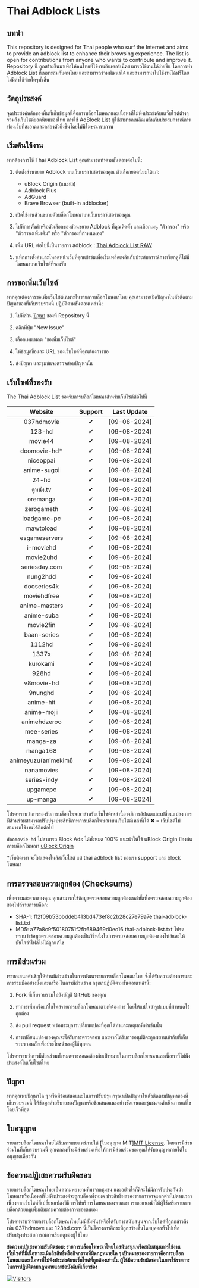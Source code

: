 # Thai Adblock Lists

## บทนำ

This repository is designed for Thai people who surf the Internet and aims to provide an adblock list to enhance their browsing experience. The list is open for contributions from anyone who wants to contribute and improve it.
Repository นี้ ถูกสร้างขึ้นมาเพื่อให้คนไทยที่ใช้งานอินเตอร์เน็ตสามารถใช้งานได้ง่ายขึ้น โดยการทำ Adblock List ที่เหมาะสมกับคนไทย และสามารถร่วมพัฒนาได้ และสามารถนำไปใช้งานได้ฟรีโดยไม่มีค่าใช้จ่ายใดๆทั้งสิ้น

## วัตถุประสงค์

จุดประสงค์หลักของพื้นที่เก็บข้อมูลนี้คือการบล็อกโฆษณาและเนื้อหาที่ไม่พึงประสงค์บนเว็บไซต์ต่างๆ รวมถึงเว็บไซต์ยอดนิยมของไทย การใช้ AdBlock List ผู้ใช้สามารถเพลิดเพลินกับประสบการณ์การท่องเว็บที่สะอาดและคล่องตัวยิ่งขึ้นโดยไม่มีโฆษณารบกวน

## เริ่มต้นใช้งาน

หากต้องการใช้ Thai Adblock List คุณสามารถทำตามขั้นตอนต่อไปนี้:

1. ติดตั้งส่วนขยาย Adblock บนเว็บเบราว์เซอร์ของคุณ ตัวเลือกยอดนิยมได้แก่:

   - uBlock Origin (แนะนำ)
   - Adblock Plus
   - AdGuard
   - Brave Browser (built-in adblocker)

2. เปิดใช้งานส่วนขยายตัวบล็อกโฆษณาบนเว็บเบราว์เซอร์ของคุณ
3. ไปที่การตั้งค่าหรือตัวเลือกของส่วนขยาย Adblock ที่คุณติดตั้ง และเลือกเมนู "ตัวกรอง" หรือ "ตัวกรองเพิ่มเติม" หรือ "ตัวกรองที่กำหนดเอง"
4. เพิ่ม URL ต่อไปนี้เป็นรายการ adblock : [Thai Adblock List RAW](https://raw.githubusercontent.com/PhyschicWinter9/thai-adblock-list/main/thai-adblock-list.txt)
5. นทึกการตั้งค่าและโหลดหน้าเว็บที่คุณเข้าชมเพื่อเริ่มเพลิดเพลินกับประสบการณ์การเรียกดูที่ไม่มีโฆษณาบนเว็บไซต์ที่รองรับ

## การขอเพิ่มเว็บไซต์

หากคุณต้องการขอเพิ่มเว็บไซต์เฉพาะในรายการบล็อกโฆษณาไทย คุณสามารถเปิดปัญหาในตัวติดตามปัญหาของที่เก็บรวบรวมนี้ ปฏิบัติตามขั้นตอนเหล่านี้:

1. ไปที่ส่วน [ปัญหา](https://github.com/PhyschicWinter9/thai-adblock-list/issues) ของที่ Repository นี้

2. คลิกที่ปุ่ม "New Issue"

3. เลือกเทมเพลต "ขอเพิ่มเว็บไซต์"

4. ให้ข้อมูลชื่อและ URL ของเว็บไซต์ที่คุณต้องการขอ

5. ส่งปัญหา และชุมชนจะตรวจสอบปัญหานั้น

## เว็บไซต์ที่รองรับ

The Thai Adblock List รองรับการบล็อกโฆษณาสำหรับเว็บไซต์ต่อไปนี้

|       Website        | Support  | Last Update  |
| :------------------: | :------: | :----------: |
|      037hdmovie      | &#10004; | [09-08-2024] |
|        123-hd        | &#10004; | [09-08-2024] |
|       movie44        | &#10004; | [09-08-2024] |
|    doomovie-hd\*     | &#10004; | [09-08-2024] |
|      niceoppai       | &#10004; | [09-08-2024] |
|     anime-sugoi      | &#10004; | [09-08-2024] |
|        24-hd         | &#10004; | [09-08-2024] |
|      ดูหนัง.tv       | &#10004; | [09-08-2024] |
|       oremanga       | &#10004; | [09-08-2024] |
|      zerogameth      | &#10004; | [09-08-2024] |
|     loadgame-pc      | &#10004; | [09-08-2024] |
|      mawtoload       | &#10004; | [09-08-2024] |
|    esgameservers     | &#10004; | [09-08-2024] |
|      i-moviehd       | &#10004; | [09-08-2024] |
|      movie2uhd       | &#10004; | [09-08-2024] |
|    seriesday.com     | &#10004; | [09-08-2024] |
|       nung2hdd       | &#10004; | [09-08-2024] |
|     dooseries4k      | &#10004; | [09-08-2024] |
|     moviehdfree      | &#10004; | [09-08-2024] |
|    anime-masters     | &#10004; | [09-08-2024] |
|      anime-suba      | &#10004; | [09-08-2024] |
|      movie2fin       | &#10004; | [09-08-2024] |
|     baan-series      | &#10004; | [09-08-2024] |
|        1112hd        | &#10004; | [09-08-2024] |
|        1337x         | &#10004; | [09-08-2024] |
|       kurokami       | &#10004; | [09-08-2024] |
|        928hd         | &#10004; | [09-08-2024] |
|      v8movie-hd      | &#10004; | [09-08-2024] |
|       9nunghd        | &#10004; | [09-08-2024] |
|      anime-hit       | &#10004; | [09-08-2024] |
|     anime-mojii      | &#10004; | [09-08-2024] |
|     animehdzeroo     | &#10004; | [09-08-2024] |
|      mee-series      | &#10004; | [09-08-2024] |
|       manga-za       | &#10004; | [09-08-2024] |
|       manga168       | &#10004; | [09-08-2024] |
| animeyuzu(animekimi) | &#10004; | [09-08-2024] |
|      nanamovies      | &#10004; | [09-08-2024] |
|     series-indy      | &#10004; | [09-08-2024] |
|       upgamepc       | &#10004; | [09-08-2024] |
|       up-manga       | &#10004; | [09-08-2024] |

โปรดทราบว่าการรองรับการบล็อกโฆษณาสำหรับเว็บไซต์เหล่านี้อาจมีการอัปเดตและเปลี่ยนแปลง การมีส่วนร่วมสามารถปรับปรุงประสิทธิภาพการบล็อกโฆษณาบนเว็บไซต์เหล่านี้ได้ ❌ = เว็บไซต์ไม่สามารถใช้งานได้อีกต่อไป

`doomovie-hd` ไม่สามารถ Block Ads ได้ทั้งหมด 100% แนะนำให้ใช้ uBlock Origin ป้องกันการบล็อกโฆษณา [uBlock Origin](https://ublockorigin.com/)

\*เว็บติดเรท จะไม่แสดงในลิสเว็บไซต์ แต่ thai adblock list ของเรา support และ block โฆษณา

## การตรวจสอบความถูกต้อง (Checksums)

เพื่อความสะดวกของคุณ คุณสามารถใช้ข้อมูลตรวจสอบความถูกต้องเหล่านี้เพื่อตรวจสอบความถูกต้องของไฟล์รายการบล็อก:

- SHA-1: ff2f09b53bbddeb413bd473ef8c2b28c27e79a7e  thai-adblock-list.txt
- MD5: a77a8c9f50180751f2fb689469d0ec16  thai-adblock-list.txt
โปรดทราบว่าข้อมูลตรวจสอบความถูกต้องเป็นวิธีหนึ่งในการตรวจสอบความถูกต้องของไฟล์และให้มั่นใจว่าไฟล์ไม่ได้ถูกแก้ไข

## การมีส่วนร่วม

เราขอเสนอคำเชิญให้ท่านมีส่วนร่วมในการพัฒนารายการบล็อกโฆษณาไทย ซึ่งได้รับความต้องการและการร่วมมืออย่างยิ่งและหารือ ในการมีส่วนร่วม กรุณาปฏิบัติตามขั้นตอนเหล่านี้:

1. Fork ที่เก็บรวบรวมไปยังบัญชี GitHub ของคุณ

2. ทำการเพิ่มหรือแก้ไขไฟล์รายการบล็อกโฆษณาตามที่ต้องการ โดยให้แน่ใจว่ารูปแบบที่กำหนดไว้ถูกต้อง

3. ส่ง pull request พร้อมระบุการเปลี่ยนแปลงที่คุณได้ทำและเหตุผลที่ทำเช่นนั้น

4. การเปลี่ยนแปลงของคุณจะได้รับการตรวจสอบ และหากได้รับการอนุมัติจะถูกผสานเข้ากับที่เก็บรวบรวมหลักเพื่อประโยชน์ของผู้ใช้ทุกคน

โปรดทราบว่าการมีส่วนร่วมทั้งหมดควรสอดคล้องกับเป้าหมายในการบล็อกโฆษณาและเนื้อหาที่ไม่พึงประสงค์ในเว็บไซต์ไทย

## ปัญหา

หากคุณพบปัญหาใด ๆ หรือมีข้อเสนอแนะในการปรับปรุง กรุณาเปิดปัญหาในตัวติดตามปัญหาของที่เก็บรวบรวมนี้ ให้ข้อมูลคำอธิบายของปัญหาหรือข้อเสนอแนะอย่างชัดเจนและชุมชนจะดำเนินการแก้ไขโดยเร็วที่สุด

## ใบอนุญาต

รายการบล็อกโฆษณาไทยได้รับการเผยแพร่ภายใต้ [ใบอนุญาต MIT][MIT License](https://opensource.org/licenses/MIT). โดยการมีส่วนร่วมในที่เก็บรวบรวมนี้ คุณตกลงที่จะมีส่วนร่วมเพื่อให้การมีส่วนร่วมของคุณได้รับอนุญาตภายใต้ใบอนุญาตเดียวกัน

## ข้อความปฏิเสธความรับผิดชอบ

รายการบล็อกโฆษณาไทยเป็นความพยายามที่มาจากชุมชน และอย่างไรก็ดีจะไม่มีการรับประกันว่าโฆษณาหรือเนื้อหาที่ไม่พึงประสงค์จะถูกบล็อกทั้งหมด ประสิทธิผลของรายการอาจแตกต่างไปตามเวลาเนื่องจากเว็บไซต์ที่เปลี่ยนแปลงวิธีการให้บริการโฆษณาของพวกเขา เราขอแนะนำให้ผู้ใช้เสริมรายการบล็อกด้วยกฎเพิ่มเติมตามความต้องการของตนเอง

โปรดทราบว่ารายการบล็อกโฆษณาไทยไม่มีสัมพันธ์หรือได้รับการสนับสนุนจากเว็บไซต์ที่ถูกกล่าวถึง เช่น 037hdmove และ 123hd.com นี่เป็นโครงการอิสระที่ถูกสร้างขึ้นโดยบุคคลทั่วไปเพื่อปรับปรุงประสบการณ์การเรียกดูของผู้ใช้ไทย

**ข้อความปฏิเสธความรับผิดชอบ: รายการบล็อกโฆษณาไทยไม่สนับสนุนหรือสนับสนุนการใช้งานเว็บไซต์ที่มีเนื้อหาละเมิดลิขสิทธิ์หรือกิจกรรมที่ผิดกฎหมายใด ๆ เป้าหมายของรายการคือการบล็อกโฆษณาและเนื้อหาที่ไม่พึงประสงค์บนเว็บไซต์ที่ถูกต้องเท่านั้น ผู้ใช้มีความรับผิดชอบในการใช้รายการในการปฏิบัติตามกฎหมายและข้อบังคับที่เกี่ยวข้อง**

[![Visitors](https://api.visitorbadge.io/api/combined?path=https%3A%2F%2Fgithub.com%2FPhyschicWinter9%2Fthai-adblock-list&labelColor=%232ccce4&countColor=%23263759&labelStyle=upper)](https://visitorbadge.io/status?path=https%3A%2F%2Fgithub.com%2FPhyschicWinter9%2Fthai-adblock-list)
